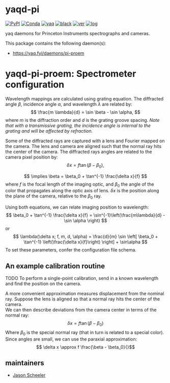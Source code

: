 # yaqd-pi

[![PyPI](https://img.shields.io/pypi/v/yaqd-pi)](https://pypi.org/project/yaqd-pi)
[![Conda](https://img.shields.io/conda/vn/conda-forge/yaqd-pi)](https://anaconda.org/conda-forge/yaqd-pi)
[![yaq](https://img.shields.io/badge/framework-yaq-orange)](https://yaq.fyi/)
[![black](https://img.shields.io/badge/code--style-black-black)](https://black.readthedocs.io/)
[![ver](https://img.shields.io/badge/calver-YYYY.M.MICRO-blue)](https://calver.org/)
[![log](https://img.shields.io/badge/change-log-informational)](https://github.com/yaq-project/yaqd-pi/blob/main/CHANGELOG.md)

yaq daemons for Princeton Instruments spectrographs and cameras.

This package contains the following daemon(s):

- https://yaq.fyi/daemons/pi-proem

# yaqd-pi-proem: Spectrometer configuration

Wavelength mappings are calculated using grating equation.  The diffracted angle $\beta$, incidence angle $\alpha$, and wavelength $\lambda$ are related by:
$$ \frac{m \lambda}{d} = \sin \beta - \sin \alpha, $$
where $m$ is the diffraction order and $d$ is the grating groove spacing.
_Note that with a transmissive grating, the incidence angle is internal to the grating and will be affected by refraction._

Some of the diffracted rays are captured with a lens and Fourier mapped on the camera.
The lens and camera are aligned such that the normal ray hits the center of the camera.
The diffracted rays angles are related to the camera pixel position by:
$$ \delta x = f \tan \left( \beta - \beta_0 \right), $$

$$ \implies \beta = \beta_0 + \tan^{-1} \frac{\delta x}{f} $$
where $f$ is the focal length of the imaging optic, and $\beta_0$ the angle of the color that propagates along the optic axis of lens.
$\delta x$ is the position along the plane of the camera, relative to the $\beta_0$ ray.

Using both equations, we can relate imaging position to wavelength:
$$ \beta_0 + \tan^{-1} \frac{\delta x}{f} = \sin^{-1}\left(\frac{m\lambda}{d} - \sin \alpha \right) $$
or
$$ \lambda(\delta x; f, m, d, \alpha) = \frac{d}{m} \sin \left[ \beta_0 + \tan^{-1} \left(\frac{\delta x}{f}\right) \right] + \sin\alpha $$
To set these parameters, confer the configuration file schema.

## An example calibration routine

TODO
To perform a single-point calibration, send in a known wavelength and find the position on the camera.

A more convenient approximation measures displacement from the nominal ray. 
Suppose the lens is aligned so that a normal ray hits the center of the camera.  
We can then describe deviations from the camera center in terms of the normal ray:
$$ \delta x = f \tan \left(\beta - \beta_0 \right) $$
Where $\beta_0$ is the special normal ray (that in turn is related to a special color).
Since angles are small, we can use the paraxial approximation:
$$ \delta x \approx f \frac{\beta - \beta_0}{}$$

## maintainers

- [Jason Scheeler](https://github.com/jscheeler1)
